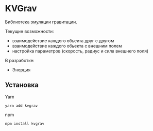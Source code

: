 # KVGrav

Библиотека эмуляции гравитации.

Текущие возможности:

- взаимодействие каждого обьекта друг с другом
- взаимодействие каждого обьекта с внешним полем
- настройка параметров (скорость, радиус и сила внешнего поля)

В разработке:

- Энерция

## Установка

Yarn

```shell
yarn add kvgrav
```

npm

```shell
npm install kvgrav
```
